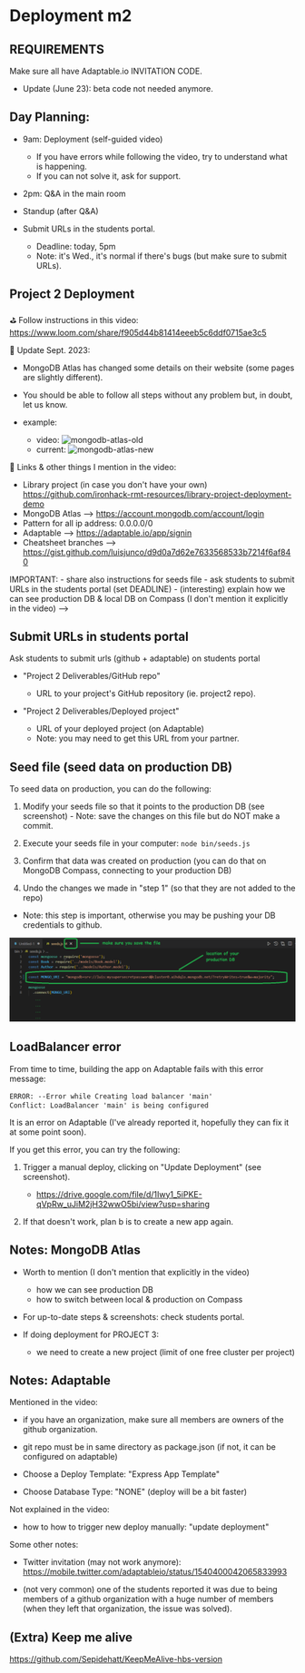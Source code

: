 
# Deployment m2

<!--

Status: ready


Slides (shown in the video):
https://docs.google.com/presentation/d/1tHpGGAFdEy9lKv87Qs7uzs4UfQAXGOCSHyXzHQ4RIDU/edit#slide=id.g138c040071e_0_0


-->





## REQUIREMENTS

Make sure all have Adaptable.io INVITATION CODE.
- Update (June 23): beta code not needed anymore.




## Day Planning:

- 9am: Deployment (self-guided video)
  - If you have errors while following the video, try to understand what is happening. 
  - If you can not solve it, ask for support.

- 2pm: Q&A in the main room

- Standup (after Q&A)

- Submit URLs in the students portal. 
  - Deadline: today, 5pm
  - Note: it's Wed., it's normal if there's bugs (but make sure to submit URLs).

<!--
@todo: 
- create a gist with the links, how to solve LoadBalancer error, how to seeds data etc.
-->


## Project 2 Deployment

⛳ Follow instructions in this video:
https://www.loom.com/share/f905d44b81414eeeb5c6ddf0715ae3c5


📝 Update Sept. 2023:
- MongoDB Atlas has changed some details on their website (some pages are slightly different). 
- You should be able to follow all steps without any problem but, in doubt, let us know.

- example:
  - video: ![mongodb-atlas-old](./images/deployment-m2-mongodbatlas-old.png)
  - current: ![mongodb-atlas-new](./images/deployment-m2-mongodbatlas-new.png)


📌 Links & other things I mention in the video:

- Library project (in case you don't have your own) https://github.com/ironhack-rmt-resources/library-project-deployment-demo
- MongoDB Atlas --> https://account.mongodb.com/account/login
- Pattern for all ip address: 0.0.0.0/0
- Adaptable --> https://adaptable.io/app/signin
- Cheatsheet branches --> https://gist.github.com/luisjunco/d9d0a7d62e7633568533b7214f6af840



<!-->

IMPORTANT:
- share also instructions for seeds file 
- ask students to submit URLs in the students portal (set DEADLINE)
- (interesting) explain how we can see production DB & local DB on Compass (I don't mention it explicitly in the video)

-->




## Submit URLs in students portal


<!-- Note: at the end of the the video, I mention briefly that they need to submit urls in the students portal  -->



<!-- IMPORTANT -->
<!-- IMPORTANT -->
<!-- IMPORTANT -->

Ask students to submit urls (github + adaptable) on students portal

- "Project 2 Deliverables/GitHub repo"
  - URL to your project's GitHub repository (ie. project2 repo).

- "Project 2 Deliverables/Deployed project"
  - URL of your deployed project (on Adaptable)
  - Note: you may need to get this URL from your partner.

<!-- IMPORTANT -->
<!-- IMPORTANT -->
<!-- IMPORTANT -->





## Seed file (seed data on production DB)

<!-- @Luis: share instructions on Slack (no need to demo) -->


To seed data on production, you can do the following:

  1. Modify your seeds file so that it points to the production DB (see screenshot)
    - Note: save the changes on this file but do NOT make a commit.

  2. Execute your seeds file in your computer: `node bin/seeds.js`

  3. Confirm that data was created on production (you can do that on MongoDB Compass, connecting to your production DB)

  4. Undo the changes we made in "step 1" (so that they are not added to the repo)
  - Note: this step is important, otherwise you may be pushing your DB credentials to github.

  
![Seed on production](./images/seed-adaptable.png)






## LoadBalancer error

From time to time, building the app on Adaptable fails with this error message:

```
ERROR: --Error while Creating load balancer 'main'
Conflict: LoadBalancer 'main' is being configured
```

It is an error on Adaptable (I've already reported it, hopefully they can fix it at some point soon).


If you get this error, you can try the following:

1. Trigger a manual deploy, clicking on "Update Deployment" (see screenshot).
   - https://drive.google.com/file/d/1Iwy1_5iPKE-qVpRw_uJiM2jH32wwO5bi/view?usp=sharing

2. If that doesn't work, plan b is to create a new app again.





## Notes: MongoDB Atlas

- Worth to mention (I don't mention that explicitly in the video)
  - how we can see production DB
  - how to switch between local & production on Compass

- For up-to-date steps & screenshots: check students portal.

- If doing deployment for PROJECT 3: 
  - we need to create a new project (limit of one free cluster per project)





## Notes: Adaptable


Mentioned in the video:

- if you have an organization, make sure all members are owners of the github organization.
- git repo must be in same directory as package.json (if not, it can be configured on adaptable)

- Choose a Deploy Template: "Express App Template"

- Choose Database Type: "NONE" (deploy will be a bit faster)


Not explained in the video:
- how to how to trigger new deploy manually: "update deployment"


Some other notes:

- Twitter invitation (may not work anymore): https://mobile.twitter.com/adaptableio/status/1540400042065833993

- (not very common) one of the students reported it was due to being members of a github organization with a huge number of members (when they left that organization, the issue was solved).




## (Extra) Keep me alive

https://github.com/Sepidehatt/KeepMeAlive-hbs-version

<!--
@Luis (Keep me alive):

- test in detail + integrate in our deployment day planning.

- Model.countDocuments() instead of .find() (less chances of students returning the response from DB)

-->




